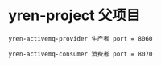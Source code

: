# yren-project 父项目

    yren-activemq-provider 生产者 port = 8060

    yren-activemq-consumer 消费者 port = 8070
